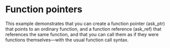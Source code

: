 #  Function pointers

This example demonstrates that you can create a function pointer (ask_ptr) that points to an ordinary function, and a function reference (ask_ref) that references the same function, and that you can call them as if they were functions themselves—with the usual function call syntax.
